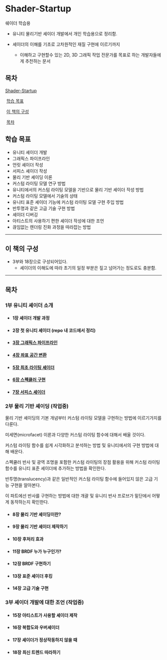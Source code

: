 # Shader-Startup
 쉐이더 학습용



- 유니티 물리기반 셰이더 개발에서 개인 학습용으로 정리함.

- 셰이더의 이해를 기초로 고차원적인 재질 구현에 이르기까지
  - 이해하고 구현할수 있는 2D, 3D 그래픽 작업 전문가를 목표로 하는 개발자들에게 추천하는 문서



## 목차

[Shader-Startup](#Shader-Startup)

​	[학습 목표](#학습-목표)

​	[이 책의 구성](#이-책의-구성)

​	[목차](#목차)



## 학습 목표

- 유니티 셰이더 개발
- 그래픽스 파이프라인
- 언릿 셰이더 작성
- 서피스 셰이더 작성
- 물리 기반 셰이딩 이론
- 커스텀 라이팅 모델 연구 방법
- 유니티에서의 커스텀 라이팅 모델을 기반으로 물리 기반 셰이더 작성 방법
- 커스텀 라이팅 모델에서 기술의 상태
- 유니티 표준 셰이더 기능에 커스텀 라이팅 모델 구현 주입 방법
- 반투명과 같은 고급 기술 구현 방법
- 셰이더 디버깅
- 아티스트의 사용하기 편한 셰이더 작성에 대한 조언
- 끊임없는 렌더링 진화 과정을 따라잡는 방법



---

## 이 책의 구성



- 3부와 18장으로 구성되어있다.
  - 셰이더의 이해도에 따라 초기의 일정 부분은 짚고 넘어가는 정도로도 충분함.



---

## 목차



### 1부 유니티 셰이더 소개

- #### 1장 셰이더 개발 과정

- #### 2장 첫 유니티 셰이더 (repo 내 코드에서 정리)

- #### [3장 그래픽스 파이프라인](./Document/3장_그래픽스_파이프라인.md)

- #### [4장 좌표 공간 변환](./Document/4장_좌표_공간_변환.md)

- #### [5장 최초 라이팅 셰이더](./Document/5장_최초_라이팅_셰이더.md)

- #### [6장 스펙큘러 구현](./Document/6장_스펙큘러_구현.md)

- #### [7장 서피스 셰이더](./Document/7장_서피스_셰이더.md)



### 2부 물리 기반 셰이딩 (작업중)

 물리 기반 셰이딩의 기본 개념부터 커스텀 라이팅 모델을 구현하는 방법에 이르기가지를 다룬다.



미세면(microfacet) 이론과 다양한 커스텀 라이팅 함수에 대해서 배울 것이다.

커스텀 라이팅 함수를 쉽게 시각화하고 분석하는 방법 및 유니티에서의 구현 방법에 대해 배운다.



스펙큘러 반사 및 광역 조명을 포함한 커스텀 라이팅의 장점 활용을 위해 커스텀 라이팅 함수를 유니티 표준 셰이더에 추가하는 방법을 확인한다.

반투명(translucency)과 같은 일반적인 커스텀 라이팅 함수에 들어있지 않은 고급 기능 구현을 알아본다.

이 파트에선 반사를 구현하는 방법에 대한 개괄 및 유니티 반사 프로브가 밑단에서 어떻게 동작하는지 확인한다.



- #### 8장 물리 기반 셰이딩이란?

- #### 9장 물리 기반 셰이더 제작하기

- #### 10장 후처리 효과

- #### 11장 BRDF 누가 누구인가?

- #### 12장 BRDF 구현하기

- #### 13장 표준 셰이더 후킹

- #### 14장 고급 기술 구현



### 3부 셰이더 개발에 대한 조언 (작업중)

- #### 15장 아티스트가 사용할 셰이더 제작

- #### 16장 복합도와 우버셰이더

- #### 17장 셰이더가 정상작동하지 않을 때

- #### 18장 최신 트렌드 따라하기